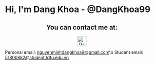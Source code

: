 # Hi, I'm Dang Khoa - @DangKhoa99

<h2 align="center">You can contact me at: </h2>

<p align="center">
  <a href="https://www.facebook.com/nmdk99">
    <img src="https://www.vectorlogo.zone/logos/facebook/facebook-official.svg" alt="Dang Khoa's Facebook Profile" height="30" width="30">
  </a>
</p>

  Personal email: [nguyenminhdangkhoa9@gmail.com](mailto:nguyenminhdangkhoa9@gmail.com)\n
  Student email: [51800882@student.tdtu.edu.vn](mailto:51800882@student.tdtu.edu.vn)
